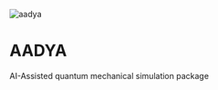 ![aadya](https://github.com/user-attachments/assets/bf3e1b0f-3b3b-4fae-8afb-ce6fdb8c632f)
# AADYA
AI-Assisted quantum mechanical simulation package
